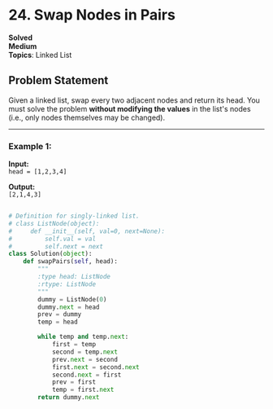 # 24. Swap Nodes in Pairs

**Solved**  
**Medium**  
**Topics**: Linked List  

## Problem Statement

Given a linked list, swap every two adjacent nodes and return its head. You must solve the problem **without modifying the values** in the list's nodes (i.e., only nodes themselves may be changed).  

---

### Example 1:

**Input:**  
`head = [1,2,3,4]`  

**Output:**  
`[2,1,4,3]`

```python

# Definition for singly-linked list.
# class ListNode(object):
#     def __init__(self, val=0, next=None):
#         self.val = val
#         self.next = next
class Solution(object):
    def swapPairs(self, head):
        """
        :type head: ListNode
        :rtype: ListNode
        """
        dummy = ListNode(0)
        dummy.next = head
        prev = dummy
        temp = head

        while temp and temp.next:
            first = temp
            second = temp.next
            prev.next = second
            first.next = second.next
            second.next = first
            prev = first
            temp = first.next
        return dummy.next

